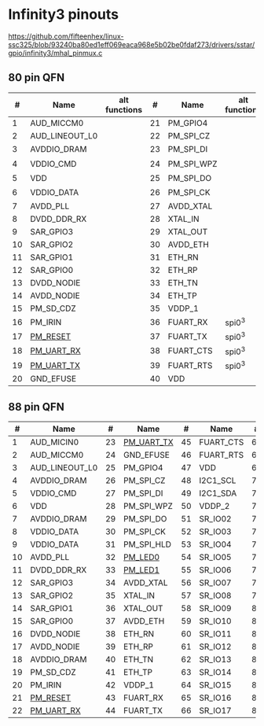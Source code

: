 # Infinity3 pinouts

https://github.com/fifteenhex/linux-ssc325/blob/93240ba80ed1eff069eaca968e5b02be0fdaf273/drivers/sstar/gpio/infinity3/mhal_pinmux.c

## 80 pin QFN

| #  | Name                                       | alt functions    | #  | Name       | alt functions    | #  | Name     | alt functions | #  | Name                                             | alt functions    |
|----|--------------------------------------------|------------------|----|------------|------------------|----|----------|---------------|----|--------------------------------------------------|------------------|
| 1  | AUD_MICCM0                                 |                  | 21 | PM_GPIO4   |                  | 41 | I2C1_SCL |               | 61 | VDD                                              |                  |
| 2  | AUD_LINEOUT_L0                             |                  | 22 | PM_SPI_CZ  |                  | 42 | I2C1_SDA |               | 62 | VDDP_3                                           |                  |
| 3  | AVDDIO_DRAM                                |                  | 23 | PM_SPI_DI  |                  | 43 | VDDP_2   |               | 63 | [SPI0_CZ](/ip/commonpins.md#spi0_cz)<sup>1</sup> | pwm4<sup>2</sup> |
| 4  | VDDIO_CMD                                  |                  | 24 | PM_SPI_WPZ |                  | 44 | SR_IO02  |               | 64 | [SPI0_CK](/ip/commonpins.md#spi0_ck)<sup>1</sup> | pwm5<sup>2</sup> |
| 5  | VDD                                        |                  | 25 | PM_SPI_DO  |                  | 45 | SR_IO03  |               | 65 | [SPI0_DI](/ip/commonpins.md#spi0_di)<sup>1</sup> | pwm6<sup>2</sup> |
| 6  | VDDIO_DATA                                 |                  | 26 | PM_SPI_CK  |                  | 46 | SR_IO04  |               | 66 | [SPI0_DO](/ip/commonpins.md#spi0_d0)<sup>1</sup> | pwm7<sup>2</sup> |
| 7  | AVDD_PLL                                   |                  | 27 | AVDD_XTAL  |                  | 47 | SR_IO05  |               | 67 | VDD                                              |                  |
| 8  | DVDD_DDR_RX                                |                  | 28 | XTAL_IN    |                  | 48 | SR_IO06  |               | 68 | SD_CLK                                           |                  |
| 9  | SAR_GPIO3                                  |                  | 29 | XTAL_OUT   |                  | 49 | SR_IO07  |               | 69 | SD_CMD                                           |                  |
| 10 | SAR_GPIO2                                  |                  | 30 | AVDD_ETH   |                  | 50 | SR_IO08  |               | 70 | SD_D0                                            |                  |
| 11 | SAR_GPIO1                                  |                  | 31 | ETH_RN     |                  | 51 | SR_IO09  |               | 71 | SD_D1                                            |                  |
| 12 | SAR_GPIO0                                  |                  | 32 | ETH_RP     |                  | 52 | SR_IO10  |               | 72 | SD_D2                                            |                  |
| 13 | DVDD_NODIE                                 |                  | 33 | ETH_TN     |                  | 53 | SR_IO11  |               | 73 | SD_D3                                            |                  |
| 14 | AVDD_NODIE                                 |                  | 34 | ETH_TP     |                  | 54 | SR_IO12  |               | 74 | AVDD_USB                                         |                  |
| 15 | PM_SD_CDZ                                  |                  | 35 | VDDP_1     |                  | 55 | SR_IO13  |               | 75 | USB_DM                                           |                  |
| 16 | PM_IRIN                                    |                  | 36 | FUART_RX   | spi0<sup>3</sup> | 56 | SR_IO14  |               | 76 | USB_DP                                           |                  |
| 17 | [PM_RESET](/ip/commonpins.md#pm_reset)     |                  | 37 | FUART_TX   | spi0<sup>3</sup> | 57 | SR_IO15  |               | 77 | AVDD_AUD                                         |                  |
| 18 | [PM_UART_RX](/ip/commonpins.md#pm_uart_rx) |                  | 38 | FUART_CTS  | spi0<sup>3</sup> | 58 | SR_IO16  |               | 78 | AUD_VAG                                          |                  |
| 19 | [PM_UART_TX](/ip/commonpins.md#pm_uart_tx) |                  | 39 | FUART_RTS  | spi0<sup>3</sup> | 59 | SR_IO17  |               | 79 | AUD_VRM_ADC                                      |                  |
| 20 | GND_EFUSE                                  |                  | 40 | VDD        |                  | 60 | VDD      |               | 80 | AUD_MICIN0                                       |                  |

## 88 pin QFN

| #  | Name                                       | #  | Name                                       | #  | Name      | #  | Name        |
|----|--------------------------------------------|----|--------------------------------------------|----|-----------|----|-------------|
| 1  | AUD_MICIN0                                 | 23 | [PM_UART_TX](/ip/commonpins.md#pm_uart_tx) | 45 | FUART_CTS | 67 | VDD         |
| 2  | AUD_MICCM0                                 | 24 | GND_EFUSE                                  | 46 | FUART_RTS | 68 | VDD         |
| 3  | AUD_LINEOUT_L0                             | 25 | PM_GPIO4                                   | 47 | VDD       | 69 | VDDP_3      |
| 4  | AVDDIO_DRAM                                | 26 | PM_SPI_CZ                                  | 48 | I2C1_SCL  | 70 | SPI0_CZ     |
| 5  | VDDIO_CMD                                  | 27 | PM_SPI_DI                                  | 49 | I2C1_SDA  | 71 | SPI0_CK     |
| 6  | VDD                                        | 28 | PM_SPI_WPZ                                 | 50 | VDDP_2    | 72 | SPI0_DI     |
| 7  | AVDDIO_DRAM                                | 29 | PM_SPI_DO                                  | 51 | SR_IO02   | 73 | SPI0_DO     |
| 8  | VDDIO_DATA                                 | 30 | PM_SPI_CK                                  | 52 | SR_IO03   | 74 | PWM0        |
| 9  | VDDIO_DATA                                 | 31 | PM_SPI_HLD                                 | 53 | SR_IO04   | 75 | PWM1        |
| 10 | AVDD_PLL                                   | 32 | [PM_LED0](/ip/commonpins.md#pm_led0)       | 54 | SR_IO05   | 76 | VDD         |
| 11 | DVDD_DDR_RX                                | 33 | [PM_LED1](/ip/commonpins.md#pm_led1)       | 55 | SR_IO06   | 77 | SD_CLK      |
| 12 | SAR_GPIO3                                  | 34 | AVDD_XTAL                                  | 56 | SR_IO07   | 78 | SD_CMD      |
| 13 | SAR_GPIO2                                  | 35 | XTAL_IN                                    | 57 | SR_IO08   | 79 | SD_D0       |
| 14 | SAR_GPIO1                                  | 36 | XTAL_OUT                                   | 58 | SR_IO09   | 80 | SD_D1       |
| 15 | SAR_GPIO0                                  | 37 | AVDD_ETH                                   | 59 | SR_IO10   | 81 | SD_D2       |
| 16 | DVDD_NODIE                                 | 38 | ETH_RN                                     | 60 | SR_IO11   | 82 | SD_D3       |
| 17 | AVDD_NODIE                                 | 39 | ETH_RP                                     | 61 | SR_IO12   | 83 | AVDD_USB    |
| 18 | AVDDIO_DRAM                                | 40 | ETH_TN                                     | 62 | SR_IO13   | 84 | USB_DM      |
| 19 | PM_SD_CDZ                                  | 41 | ETH_TP                                     | 63 | SR_IO14   | 85 | USB_DP      |
| 20 | PM_IRIN                                    | 42 | VDDP_1                                     | 64 | SR_IO15   | 86 | AVDD_AUD    |
| 21 | [PM_RESET](/ip/commonpins.md#pm_reset)     | 43 | FUART_RX                                   | 65 | SR_IO16   | 87 | AUD_VAG     |
| 22 | [PM_UART_RX](/ip/commonpins.md#pm_uart_rx) | 44 | FUART_TX                                   | 66 | SR_IO17   | 88 | AUD_VRM_ADC |
